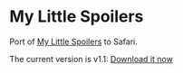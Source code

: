 My Little Spoilers
==================

Port of [My Little Spoilers][source] to Safari.

The current version is v1.1: [Download it now][download]

[source]: http://userscripts.org/scripts/show/115730
[download]: https://github.com/downloads/kballard/My-Little-Spoilers/My-Little-Spoilers-1.1.safariextz
